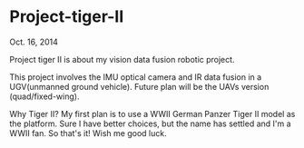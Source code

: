 Project-tiger-II
================


Oct. 16, 2014

Project tiger II is about my vision data fusion robotic project.

This project involves the IMU optical camera and IR data fusion in a UGV(unmanned ground vehicle). Future plan will be the UAVs version (quad/fixed-wing).

Why Tiger II? My first plan is to use a WWII German Panzer Tiger II model as the platform. Sure I have better choices, but the name has settled and I'm a WWII fan. So that's it! Wish me good luck.

